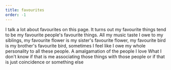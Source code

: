 ```yaml
---
title: favourites
order: -1
---
```


I talk a lot about favourites on this page.
It turns out my favourite things tend to be my favourite people's favourite things. All my music taste I owe to my siblings, my favourite flower is my sister's favourite flower, my favourite bird is my brother's favourite bird, sometimes I feel like I owe my whole personality to all these people. A amalgamation of the people I love
What I don't know if that is me associating those things with those people or if that is just coincidence or something else